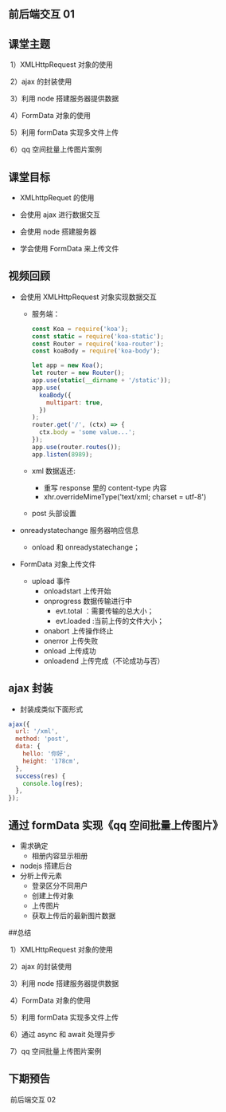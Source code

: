 ## 前后端交互 01

## 课堂主题

​ 1）XMLHttpRequest 对象的使用

​ 2）ajax 的封装使用

​ 3）利用 node 搭建服务器提供数据

​ 4）FormData 对象的使用

​ 5）利用 formData 实现多文件上传

​ 6）qq 空间批量上传图片案例

## 课堂目标

- XMLhttpRequet 的使用

- 会使用 ajax 进行数据交互

- 会使用 node 搭建服务器

- 学会使用 FormData 来上传文件

## 视频回顾

- 会使用 XMLHttpRequest 对象实现数据交互

  - 服务端：

    ```js
    const Koa = require('koa');
    const static = require('koa-static');
    const Router = require('koa-router');
    const koaBody = require('koa-body');

    let app = new Koa();
    let router = new Router();
    app.use(static(__dirname + '/static'));
    app.use(
      koaBody({
        multipart: true,
      })
    );
    router.get('/', (ctx) => {
      ctx.body = 'some value...';
    });
    app.use(router.routes());
    app.listen(8989);
    ```

  - xml 数据返还:

    - 重写 response 里的 content-type 内容
    - xhr.overrideMimeType('text/xml; charset = utf-8')

  - post 头部设置

- onreadystatechange 服务器响应信息

  - onload 和 onreadystatechange；

- FormData 对象上传文件

  - upload 事件
    - onloadstart 上传开始
    - onprogress 数据传输进行中
      - evt.total ：需要传输的总大小；
      - evt.loaded :当前上传的文件大小；
    - onabort 上传操作终止
    - onerror 上传失败
    - onload 上传成功
    - onloadend 上传完成（不论成功与否）

## ajax 封装

- 封装成类似下面形式

```js
ajax({
  url: '/xml',
  method: 'post',
  data: {
    hello: '你好',
    height: '178cm',
  },
  success(res) {
    console.log(res);
  },
});
```

## 通过 formData 实现《qq 空间批量上传图片》

- 需求确定
  - 相册内容显示相册
- nodejs 搭建后台
- 分析上传元素
  - 登录区分不同用户
  - 创建上传对象
  - 上传图片
  - 获取上传后的最新图片数据

##总结

​ 1）XMLHttpRequest 对象的使用

​ 2）ajax 的封装使用

​ 3）利用 node 搭建服务器提供数据

​ 4）FormData 对象的使用

​ 5）利用 formData 实现多文件上传

​ 6）通过 async 和 await 处理异步

​ 7）qq 空间批量上传图片案例

## 下期预告

​ 前后端交互 02
